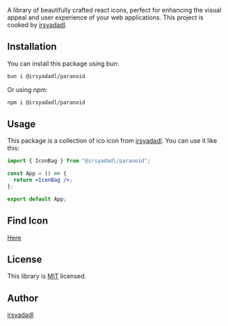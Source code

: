 A library of beautifully crafted react icons, perfect for enhancing the visual appeal and user experience of your web applications. This project is cooked by [irsyadadl](https://irsyad.co).

## Installation

You can install this package using bun:

```bash
bun i @irsyadadl/paranoid
```

Or using npm:

```bash
npm i @irsyadadl/paranoid
```

## Usage

This package is a collection of ico icon from [irsyadadl](https://irsyad.co). You can use it like this:

```jsx
import { IconBag } from "@irsyadadl/paranoid";

const App = () => {
  return <IconBag />;
};

export default App;
```

## Find Icon
[Here](https://irsyad.co/paranoid)


## License
This library is [MIT](https://github.com/irsyadadl/paranoid/blob/master/LICENSE) licensed.

## Author
[irsyadadl](https://x.com/irsyadadl)
